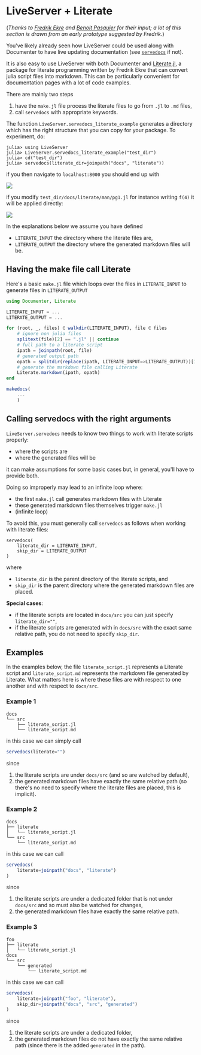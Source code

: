 # LiveServer + Literate

(_Thanks to [Fredrik Ekre](https://github.com/fredrikekre) and [Benoit Pasquier](https://github.com/briochemc) for their input; a lot of this section is drawn from an early prototype suggested by Fredrik._)

You've likely already seen how LiveServer could be used along with Documenter to have live updating documentation (see [`servedocs`](/man/functionalities/#servedocs-1) if not).

It is also easy to use LiveServer with both Documenter and [Literate.jl](https://github.com/fredrikekre/Literate.jl), a package for literate programming written by Fredrik Ekre that can convert julia script files into markdown.
This can be particularly convenient for documentation pages with a lot of code examples.

There are mainly two steps 

1. have the `make.jl` file process the literate files to go from `.jl` to `.md` files,
2. call `servedocs` with appropriate keywords.

The function `LiveServer.servedocs_literate_example` generates a directory which has the right structure that you can copy for your package.
To experiment, do:

```julia-repl
julia> using LiveServer
julia> LiveServer.servedocs_literate_example("test_dir")
julia> cd("test_dir")
julia> servedocs(literate_dir=joinpath("docs", "literate"))
```

if you then navigate to `localhost:8000` you should end up with

![](../../assets/testlit.png)

if you modify `test_dir/docs/literate/man/pg1.jl` for instance writing `f(4)` it will be applied directly:

![](../../assets/testlit2.png)


In the explanations below we assume you have defined

* `LITERATE_INPUT` the directory where the literate files are,
* `LITERATE_OUTPUT` the directory where the generated markdown files will be.


## Having the make file call Literate

Here's a basic `make.jl` file which loops over the files in `LITERATE_INPUT` to generate files
in `LITERATE_OUTPUT` 

```julia
using Documenter, Literate

LITERATE_INPUT = ...
LITERATE_OUTPUT = ...

for (root, _, files) ∈ walkdir(LITERATE_INPUT), file ∈ files
    # ignore non julia files
    splitext(file)[2] == ".jl" || continue
    # full path to a literate script
    ipath = joinpath(root, file)
    # generated output path
    opath = splitdir(replace(ipath, LITERATE_INPUT=>LITERATE_OUTPUT))[1]
    # generate the markdown file calling Literate
    Literate.markdown(ipath, opath)
end

makedocs(
    ...
    )
```

## Calling servedocs with the right arguments

`LiveServer.servedocs` needs to know two things to work with literate scripts properly:

* where the scripts are
* where the generated files will be

it can make assumptions for some basic cases but, in general, you'll have to provide both.

Doing so improperly may lead to an infinite loop where:
* the first `make.jl` call generates markdown files with Literate
* these generated markdown files themselves trigger `make.jl`
* (infinite loop)

To avoid this, you must generally call `servedocs` as follows when working with literate files:

```
servedocs(
    literate_dir = LITERATE_INPUT,
    skip_dir = LITERATE_OUTPUT
)
```

where

* `literate_dir` is the parent directory of the literate scripts, and
* `skip_dir` is the parent directory where the generated markdown files are placed.

**Special cases**:

* if the literate scripts are located in `docs/src` you can just specify `literate_dir=""`,
* if the literate scripts are generated with in `docs/src` with the exact same relative path, you do not need to specify `skip_dir`.


## Examples

In the examples below, the file `literate_script.jl` represents a Literate script and `literate_script.md` represents the markdown file generated by Literate.
What matters here is where these files are with respect to one another and with respect to `docs/src`.

### Example 1

```
docs
└── src
    ├── literate_script.jl
    └── literate_script.md
```

in this case we can simply call 

```julia
servedocs(literate="")
```

since

1. the literate scripts are under `docs/src` (and so are watched by default),
2. the generated markdown files have exactly the same relative path (so there's no need to specify where the literate files are placed, this is implicit).


### Example 2

```
docs
├── literate
│   └── literate_script.jl
└── src
    └── literate_script.md
```

in this case we can call 

```julia
servedocs(
    literate=joinpath("docs", "literate")
)
```

since

1. the literate scripts are under a dedicated folder that is not under `docs/src` and so must also be watched for changes,
2. the generated markdown files have exactly the same relative path.


### Example 3

```
foo
├── literate
│   └── literate_script.jl
docs
└── src
    └── generated
        └── literate_script.md
```

in this case we can call 

```julia
servedocs(
    literate=joinpath("foo", "literate"),
    skip_dir=joinpath("docs", "src", "generated")
)
```

since

1. the literate scripts are under a dedicated folder,
2. the generated markdown files do not have exactly the same relative path (since there is the added `generated` in the path).

